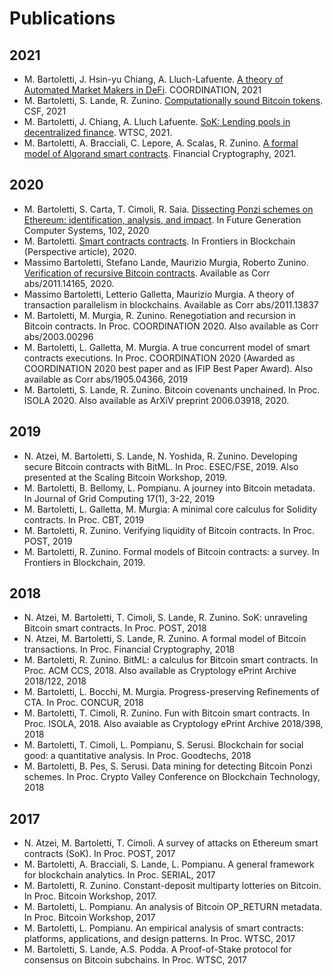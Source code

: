 # Publications 

## 2021

- M. Bartoletti, J. Hsin-yu Chiang, A. Lluch-Lafuente. [A theory of Automated Market Makers in DeFi](https://arxiv.org/abs/2102.11350). COORDINATION, 2021
- M. Bartoletti, S. Lande, R. Zunino. [Computationally sound Bitcoin tokens](https://arxiv.org/abs/2010.01347). CSF, 2021
- M. Bartoletti, J. Chiang, A. Lluch Lafuente. [SoK: Lending pools in decentralized finance](https://arxiv.org/abs/2012.13230). WTSC, 2021.
- M. Bartoletti, A. Bracciali, C. Lepore, A. Scalas, R. Zunino. [A formal model of Algorand smart contracts](https://arxiv.org/abs/2009.12140). Financial Cryptography, 2021.

## 2020

- M. Bartoletti, S. Carta, T. Cimoli, R. Saia. [Dissecting Ponzi schemes on Ethereum: identification, analysis, and impact](https://arxiv.org/pdf/1703.03779.pdf). In Future Generation Computer Systems, 102, 2020
- M. Bartoletti. [Smart contracts contracts](https://www.frontiersin.org/articles/10.3389/fbloc.2020.00027/full). In Frontiers in Blockchain (Perspective article), 2020.
- Massimo Bartoletti, Stefano Lande, Maurizio Murgia, Roberto Zunino. [Verification of recursive Bitcoin contracts](). Available as Corr abs/2011.14165, 2020.
- Massimo Bartoletti, Letterio Galletta, Maurizio Murgia. A theory of transaction parallelism in blockchains. Available as Corr abs/2011.13837
- M. Bartoletti, M. Murgia, R. Zunino. Renegotiation and recursion in Bitcoin contracts. In Proc. COORDINATION 2020. Also available as Corr abs/2003.00296
- M. Bartoletti, L. Galletta, M. Murgia. A true concurrent model of smart contracts executions. In Proc. COORDINATION 2020 (Awarded as COORDINATION 2020 best paper and as IFIP Best Paper Award). Also available as Corr abs/1905.04366, 2019
- M. Bartoletti, S. Lande, R. Zunino. Bitcoin covenants unchained. In Proc. ISOLA 2020. Also available as ArXiV preprint 2006.03918, 2020.

## 2019

- N. Atzei, M. Bartoletti, S. Lande, N. Yoshida, R. Zunino. Developing secure Bitcoin contracts with BitML. In Proc. ESEC/FSE, 2019. Also presented at the Scaling Bitcoin Workshop, 2019.
- M. Bartoletti, B. Bellomy, L. Pompianu. A journey into Bitcoin metadata. In Journal of Grid Computing 17(1), 3-22, 2019
- M. Bartoletti, L. Galletta, M. Murgia: A minimal core calculus for Solidity contracts. In Proc. CBT, 2019
- M. Bartoletti, R. Zunino. Verifying liquidity of Bitcoin contracts. In Proc. POST, 2019
- M. Bartoletti, R. Zunino. Formal models of Bitcoin contracts: a survey. In Frontiers in Blockchain, 2019.

## 2018

- N. Atzei, M. Bartoletti, T. Cimoli, S. Lande, R. Zunino. SoK: unraveling Bitcoin smart contracts. In Proc. POST, 2018
- N. Atzei, M. Bartoletti, S. Lande, R. Zunino. A formal model of Bitcoin transactions. In Proc. Financial Cryptography, 2018
- M. Bartoletti, R. Zunino. BitML: a calculus for Bitcoin smart contracts. In Proc. ACM CCS, 2018. Also available as Cryptology ePrint Archive 2018/122, 2018
- M. Bartoletti, L. Bocchi, M. Murgia. Progress-preserving Refinements of CTA. In Proc. CONCUR, 2018
- M. Bartoletti, T. Cimoli, R. Zunino. Fun with Bitcoin smart contracts. In Proc. ISOLA, 2018. Also avaiable as Cryptology ePrint Archive 2018/398, 2018
- M. Bartoletti, T. Cimoli, L. Pompianu, S. Serusi. Blockchain for social good: a quantitative analysis. In Proc. Goodtechs, 2018
- M. Bartoletti, B. Pes, S. Serusi. Data mining for detecting Bitcoin Ponzi schemes. In Proc. Crypto Valley Conference on Blockchain Technology, 2018

## 2017

- N. Atzei, M. Bartoletti, T. Cimoli. A survey of attacks on Ethereum smart contracts (SoK). In Proc. POST, 2017
- M. Bartoletti, A. Bracciali, S. Lande, L. Pompianu. A general framework for blockchain analytics. In Proc. SERIAL, 2017
- M. Bartoletti, R. Zunino. Constant-deposit multiparty lotteries on Bitcoin. In Proc. Bitcoin Workshop, 2017.
- M. Bartoletti, L. Pompianu. An analysis of Bitcoin OP_RETURN metadata. In Proc. Bitcoin Workshop, 2017
- M. Bartoletti, L. Pompianu. An empirical analysis of smart contracts: platforms, applications, and design patterns. In Proc. WTSC, 2017
- M. Bartoletti, S. Lande, A.S. Podda. A Proof-of-Stake protocol for consensus on Bitcoin subchains. In Proc. WTSC, 2017
